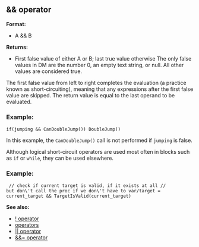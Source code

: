 ## && operator

**Format:**
+   A && B
<!-- -->
**Returns:**
+   First false value of either A or B; last true value otherwise
The only false values in DM are the number 0, an empty text string, or
null. All other values are considered true. 

The first false
value from left to right completes the evaluation (a practice known as
short-circuiting), meaning that any expressions after the first false
value are skipped. The return value is equal to the last operand to be
evaluated.
### Example:

```
if(jumping && CanDoubleJump()) DoubleJump() 
```



In this example, the `CanDoubleJump()` call is not performed if
`jumping` is false. 

Although logical short-circuit operators
are used most often in blocks such as `if` or `while`, they can be used
elsewhere.
### Example:

```
 // check if current target is valid, if it exists at all //
but don\'t call the proc if we don\'t have to var/target =
current_target && TargetIsValid(current_target) 
```


**See also:**
+   [! operator](/ref/operator/!.md) 
+   [operators](/ref/operator.md) 
+   [\|\| operator](/ref/operator/%7C%7C.md) 
+   [&&= operator](/ref/operator/&&=.md) <!-- -->